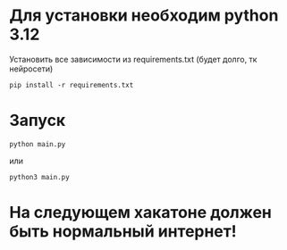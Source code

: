 # Для установки необходим python 3.12

Установить все зависимости из requirements.txt (будет долго, тк нейросети)

    pip install -r requirements.txt

# Запуск

    python main.py

или

    python3 main.py


# На следующем хакатоне должен быть нормальный интернет!